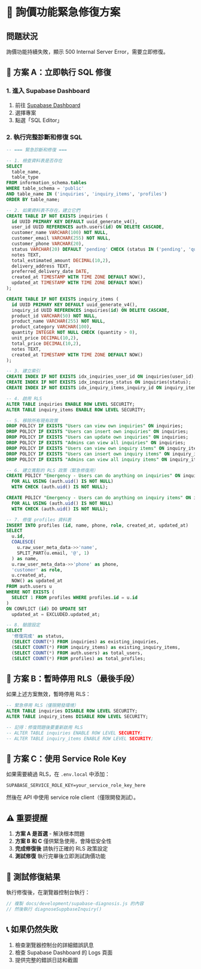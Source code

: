# 🚨 詢價功能緊急修復方案

## 問題狀況
詢價功能持續失敗，顯示 500 Internal Server Error，需要立即修復。

## 🔧 方案 A：立即執行 SQL 修復

### 1. 進入 Supabase Dashboard
1. 前往 [Supabase Dashboard](https://supabase.com/dashboard)
2. 選擇專案
3. 點選「SQL Editor」

### 2. 執行完整診斷和修復 SQL
```sql
-- === 緊急診斷和修復 ===

-- 1. 檢查資料表是否存在
SELECT 
  table_name, 
  table_type
FROM information_schema.tables 
WHERE table_schema = 'public' 
AND table_name IN ('inquiries', 'inquiry_items', 'profiles')
ORDER BY table_name;

-- 2. 如果資料表不存在，建立它們
CREATE TABLE IF NOT EXISTS inquiries (
  id UUID PRIMARY KEY DEFAULT uuid_generate_v4(),
  user_id UUID REFERENCES auth.users(id) ON DELETE CASCADE,
  customer_name VARCHAR(100) NOT NULL,
  customer_email VARCHAR(255) NOT NULL,
  customer_phone VARCHAR(20),
  status VARCHAR(20) DEFAULT 'pending' CHECK (status IN ('pending', 'quoted', 'confirmed', 'completed', 'cancelled')),
  notes TEXT,
  total_estimated_amount DECIMAL(10,2),
  delivery_address TEXT,
  preferred_delivery_date DATE,
  created_at TIMESTAMP WITH TIME ZONE DEFAULT NOW(),
  updated_at TIMESTAMP WITH TIME ZONE DEFAULT NOW()
);

CREATE TABLE IF NOT EXISTS inquiry_items (
  id UUID PRIMARY KEY DEFAULT uuid_generate_v4(),
  inquiry_id UUID REFERENCES inquiries(id) ON DELETE CASCADE,
  product_id VARCHAR(50) NOT NULL,
  product_name VARCHAR(255) NOT NULL,
  product_category VARCHAR(100),
  quantity INTEGER NOT NULL CHECK (quantity > 0),
  unit_price DECIMAL(10,2),
  total_price DECIMAL(10,2),
  notes TEXT,
  created_at TIMESTAMP WITH TIME ZONE DEFAULT NOW()
);

-- 3. 建立索引
CREATE INDEX IF NOT EXISTS idx_inquiries_user_id ON inquiries(user_id);
CREATE INDEX IF NOT EXISTS idx_inquiries_status ON inquiries(status);
CREATE INDEX IF NOT EXISTS idx_inquiry_items_inquiry_id ON inquiry_items(inquiry_id);

-- 4. 啟用 RLS
ALTER TABLE inquiries ENABLE ROW LEVEL SECURITY;
ALTER TABLE inquiry_items ENABLE ROW LEVEL SECURITY;

-- 5. 移除所有現有政策
DROP POLICY IF EXISTS "Users can view own inquiries" ON inquiries;
DROP POLICY IF EXISTS "Users can insert own inquiries" ON inquiries;
DROP POLICY IF EXISTS "Users can update own inquiries" ON inquiries;
DROP POLICY IF EXISTS "Admins can view all inquiries" ON inquiries;
DROP POLICY IF EXISTS "Users can view own inquiry items" ON inquiry_items;
DROP POLICY IF EXISTS "Users can insert own inquiry items" ON inquiry_items;
DROP POLICY IF EXISTS "Admins can view all inquiry items" ON inquiry_items;

-- 6. 建立寬鬆的 RLS 政策（緊急修復用）
CREATE POLICY "Emergency - Users can do anything on inquiries" ON inquiries
  FOR ALL USING (auth.uid() IS NOT NULL)
  WITH CHECK (auth.uid() IS NOT NULL);

CREATE POLICY "Emergency - Users can do anything on inquiry items" ON inquiry_items
  FOR ALL USING (auth.uid() IS NOT NULL)
  WITH CHECK (auth.uid() IS NOT NULL);

-- 7. 修復 profiles 資料表
INSERT INTO profiles (id, name, phone, role, created_at, updated_at)
SELECT 
  u.id, 
  COALESCE(
    u.raw_user_meta_data->>'name',
    SPLIT_PART(u.email, '@', 1)
  ) as name,
  u.raw_user_meta_data->>'phone' as phone,
  'customer' as role,
  u.created_at,
  NOW() as updated_at
FROM auth.users u
WHERE NOT EXISTS (
  SELECT 1 FROM profiles WHERE profiles.id = u.id
)
ON CONFLICT (id) DO UPDATE SET
  updated_at = EXCLUDED.updated_at;

-- 8. 驗證設定
SELECT 
  '修復完成' as status,
  (SELECT COUNT(*) FROM inquiries) as existing_inquiries,
  (SELECT COUNT(*) FROM inquiry_items) as existing_inquiry_items,
  (SELECT COUNT(*) FROM auth.users) as total_users,
  (SELECT COUNT(*) FROM profiles) as total_profiles;
```

## 🔧 方案 B：暫時停用 RLS（最後手段）

如果上述方案無效，暫時停用 RLS：

```sql
-- 緊急停用 RLS（僅限開發環境）
ALTER TABLE inquiries DISABLE ROW LEVEL SECURITY;
ALTER TABLE inquiry_items DISABLE ROW LEVEL SECURITY;

-- 記得：修復問題後要重新啟用 RLS
-- ALTER TABLE inquiries ENABLE ROW LEVEL SECURITY;
-- ALTER TABLE inquiry_items ENABLE ROW LEVEL SECURITY;
```

## 🔧 方案 C：使用 Service Role Key

如果需要繞過 RLS，在 `.env.local` 中添加：

```env
SUPABASE_SERVICE_ROLE_KEY=your_service_role_key_here
```

然後在 API 中使用 service role client（僅限開發測試）。

## ⚠️ 重要提醒

1. **方案 A 是首選** - 解決根本問題
2. **方案 B 和 C** 僅供緊急使用，會降低安全性
3. **完成修復後** 請執行正確的 RLS 政策設定
4. **測試修復** 執行完畢後立即測試詢價功能

## 🧪 測試修復結果

執行修復後，在瀏覽器控制台執行：
```javascript
// 複製 docs/development/supabase-diagnosis.js 的內容
// 然後執行 diagnoseSuppbaseInquiry()
```

## 📞 如果仍然失敗

1. 檢查瀏覽器控制台的詳細錯誤訊息
2. 檢查 Supabase Dashboard 的 Logs 頁面
3. 提供完整的錯誤日誌和截圖